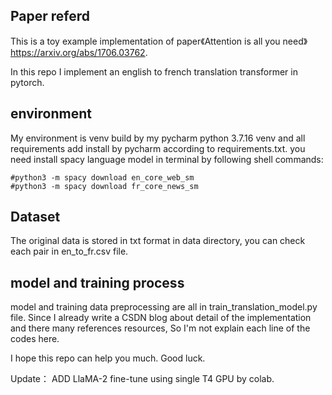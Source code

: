 ## Paper referd
This is a toy example implementation of paper《Attention is all you need》https://arxiv.org/abs/1706.03762.

In this repo I implement an english to french translation transformer in pytorch.

## environment
My environment is venv build by my pycharm python 3.7.16 venv and all requirements add install by pycharm according to requirements.txt.
you need install spacy language model in terminal by following shell commands:
```commandline
#python3 -m spacy download en_core_web_sm
#python3 -m spacy download fr_core_news_sm
```

## Dataset

The original data is stored in txt format in data directory, you can check each pair in en_to_fr.csv file.

## model and training process
model and training data preprocessing are all in train_translation_model.py file.
Since I already write a CSDN blog about detail of the implementation and there many references resources,
So I'm not explain each line of the codes here.

I hope this repo can help you much. Good luck.

Update：
ADD LlaMA-2 fine-tune using single T4 GPU by colab.
